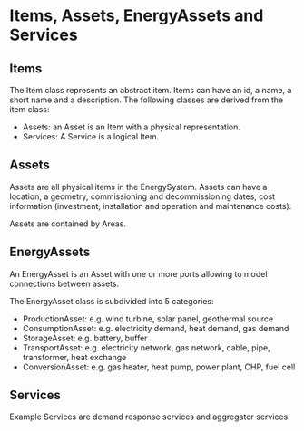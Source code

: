 # Items, Assets, EnergyAssets and Services

## Items

The Item class represents an abstract item. Items can have an id, a name, a short name and a description. The following classes are derived from the item class:

* Assets: an Asset is an Item with a physical representation.
* Services: A Service is a logical Item.

## Assets

Assets are all physical items in the EnergySystem. Assets can have a location, a geometry, commissioning and decommissioning dates, cost information \(investment, installation and operation and maintenance costs\).

Assets are contained by Areas.

## EnergyAssets

An EnergyAsset is an Asset with one or more ports allowing to model connections between assets.

The EnergyAsset class is subdivided into 5 categories:

* ProductionAsset: e.g. wind turbine, solar panel, geothermal source
* ConsumptionAsset: e.g. electricity demand, heat demand, gas demand
* StorageAsset: e.g. battery, buffer
* TransportAsset: e.g. electricity network, gas network, cable, pipe, transformer, heat exchange
* ConversionAsset: e.g. gas heater, heat pump, power plant, CHP, fuel cell

## Services

Example Services are demand response services and aggregator services.

